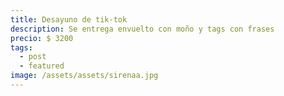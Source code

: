 ```yaml
---
title: Desayuno de tik-tok
description: Se entrega envuelto con moño y tags con frases
precio: $ 3200
tags:
  - post
  - featured
image: /assets/assets/sirenaa.jpg
---
```

